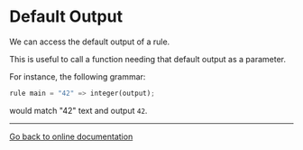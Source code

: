 # Default Output

We can access the default output of a rule.

This is useful to call a function needing that default output as a parameter.

For instance, the following grammar:

```Python
rule main = "42" => integer(output);
```

would match "42" text and output `42`.

---
[Go back to online documentation](../README.md)